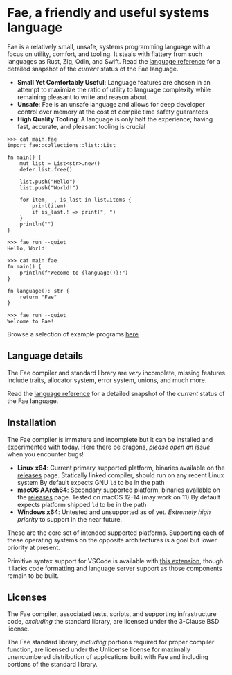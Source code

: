 # Fae, a friendly and useful systems language

Fae is a relatively small, unsafe, systems programming language with a focus on utility, comfort, and tooling. It steals with flattery from such languages as Rust, Zig, Odin, and Swift. Read the [language reference](./docs/language_reference.md) for a detailed snapshot of the *current* status of the Fae language.

 - **Small Yet Comfortably Useful**: Language features are chosen in an attempt to maximize the ratio of utility to language complexity while remaining pleasant to write and reason about
 - **Unsafe**: Fae is an unsafe language and allows for deep developer control over memory at the cost of compile time safety guarantees
 - **High Quality Tooling**: A language is only half the experience; having fast, accurate, and pleasant tooling is crucial

```
>>> cat main.fae
import fae::collections::list::List

fn main() {
    mut list = List<str>.new()
    defer list.free()

    list.push("Hello")
    list.push("World!")

    for item, _, is_last in list.items {
        print(item)
        if is_last.! => print(", ")
    }
    println("")
}

>>> fae run --quiet
Hello, World!
```

```
>>> cat main.fae
fn main() {
    println(f"Wecome to {language()}!")
}

fn language(): str {
    return "Fae"
}

>>> fae run --quiet
Welcome to Fae!
```

Browse a selection of example programs [here](./examples)

## Language details

The Fae compiler and standard library are *very* incomplete, missing features include traits, allocator system, error system, unions, and much more.

Read the [language reference](./docs/language_reference.md) for a detailed snapshot of the *current* status of the Fae language.

## Installation

The Fae compiler is immature and incomplete but it can be installed and experimented with today. Here there be dragons, *please open an issue* when you encounter bugs!

- **Linux x64**: Current primary supported platform, binaries available on the [releases](https://github.com/ForLoveOfCats/fae/releases) page.
    Statically linked compiler, should run on any recent Linux system
    By default expects GNU `ld` to be in the path
- **macOS AArch64**: Secondary supported platform, binaries available on the [releases](https://github.com/ForLoveOfCats/fae/releases) page.
    Tested on macOS 12-14 (may work on 11)
    By default expects platform shipped `ld` to be in the path
- **Windows x64**: Untested and unsupported as of yet. *Extremely high priority* to support in the near future.

These are the core set of intended supported platforms. Supporting each of these operating systems on the opposite architectures is a goal but lower priority at present.

Primitive syntax support for VSCode is available with [this extension](https://marketplace.visualstudio.com/items?itemName=fae-lang.vscode-fae), though it lacks code formatting and language server support as those components remain to be built.

## Licenses

The Fae compiler, associated tests, scripts, and supporting infrastructure code, *excluding* the standard library, are licensed under the 3-Clause BSD license.

The Fae standard library, *including* portions required for proper compiler function, are licensed under the Unlicense license for maximally unencumbered distribution of applications built with Fae and including portions of the standard library.
